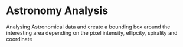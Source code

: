 # Astronomy Analysis
Analysing Astronomical data and create a bounding box around the interesting area depending on the pixel intensity, ellipcity, spirality and coordinate
